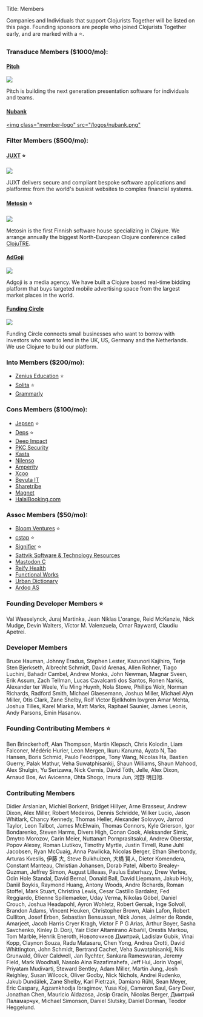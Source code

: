 Title: Members

Companies and Individuals that support Clojurists Together will be listed on this page. Founding sponsors are people who joined Clojurists Together early, and are marked with a ⭐️.

### Transduce Members ($1000/mo):

#### [Pitch](https://pitch.com)

<a href="https://pitch.com"><img class="member-logo" src="/logos/pitch.svg"></a>

Pitch is building the next generation presentation software for individuals and teams.

#### [Nubank](https://nubank.com.br)

<a href="https://nubank.com.br"><img class="member-logo" src="/logos/nubank.png"</a>

### Filter Members (\$500/mo):

#### [JUXT](https://juxt.pro) ⭐

<a href="https://juxt.pro"><img class="member-logo" src="/logos/juxt.svg"></a>

JUXT delivers secure and compliant bespoke software applications and platforms: from the world's busiest websites to complex financial systems.

#### [Metosin](https://www.metosin.fi) ⭐️

<a href="https://www.metosin.fi"><img class="member-logo" src="/logos/metosin.svg"></a>

Metosin is the first Finnish software house specializing in Clojure. We arrange annually the biggest North-European Clojure conference called [ClojuTRE](https://www.metosin.fi/en/metosin/#events).

#### [AdGoji](http://www.adgoji.com)

<a href="https://www.adgoji.com"><img class="member-logo" src="/logos/adgoji_logo.svg"></a>

Adgoji is a media agency. We have built a Clojure based real-time bidding platform that buys targeted mobile advertising space from the largest market places in the world.

#### [Funding Circle](https://www.fundingcircle.com/)

<a href="https://www.fundingcircle.com/"><img class="member-logo" src="/logos/funding-circle.svg"></a>

Funding Circle connects small businesses who want to borrow with investors who want to lend in the UK, US, Germany and the Netherlands. We use Clojure to build our platform.

### Into Members ($200/mo):

- [Zenius Education](http://www.zeniuseducation.com/) ⭐️
- [Solita](https://www.solita.fi) ⭐️
- [Grammarly](https://www.grammarly.com/)

### Cons Members ($100/mo):

- [Jepsen](https://jepsen.io) ⭐️
- [Deps](https://www.deps.co) ⭐️
- [Deep Impact](https://www.deep-impact.ch)
- [PKC Security](https://www.pkc.io)
- [Kasta](https://kasta.ua)
- [Nilenso](https://nilenso.com)
- [Amperity](https://amperity.com/)
- [Xcoo](https://xcoo.jp)
- [Bevuta IT](https://www.bevuta.com/en/)
- [Sharetribe](https://www.sharetribe.com/)
- [Magnet](https://www.magnet.coop)
- [HalalBooking.com](https://halalbooking.com/)

### Assoc Members ($50/mo):

- [Bloom Ventures](http://bloomventures.io) ⭐️
- [cstap](https://cstap.com) ⭐️
- [Signifier](http://signifier.jp) ⭐️
- [Sattvik Software & Technology Resources](http://www.deepbluelambda.org)
- [Mastodon C](http://www.mastodonc.com)
- [Reify Health](https://reifyhealth.com)
- [Functional Works](https://functional.works-hub.com/)
- [Urban Dictionary](https://www.urbandictionary.com/)
- [Ardoq AS](https://www.ardoq.com/)

### Founding Developer Members ⭐️

Val Waeselynck, Juraj Martinka, Jean Niklas L'orange, Reid McKenzie, Nick Mudge, Devin Walters, Víctor M. Valenzuela, Omar Rayward, Claudiu Apetrei.

### Developer Members

Bruce Hauman, Johnny Eradus, Stephen Lester, Kazunori Kajihiro, Terje Sten Bjerkseth, Albrecht Schmidt, David Arenas, Allen Rohner, Tiago Luchini, Bahadir Cambel, Andrew Monks, John Newman, Magnar Sveen, Erik Assum, Zach Tellman, Lucas Cavalcanti dos Santos, Ronen Narkis, Alexander ter Weele, Yiu Ming Huynh, Nola Stowe, Phillips Wolr, Norman Richards, Radford Smith, Michael Glaesemann, Joshua Miller, Michael Alyn Miller, Otis Clark, Zane Shelby, Rolf Victor Bjelkholm lovgren Amar Mehta, Joshua Tilles, Karel Miarka, Matt Marks, Raphael Saunier, James Leonis, Andy Parsons, Emin Hasanov.

### Founding Contributing Members ⭐️

Ben Brinckerhoff, Alan Thompson, Martin Klepsch, Chris Kolodin, Liam Falconer, Médéric Hurier, Leon Mergen, Ikuru Kanuma, Ayato N, Tao Hansen, Boris Schmid, Paulo Feodrippe, Tony Wang, Nicolas Ha, Bastien Guerry, Palak Mathur, Veha Suwatphisankij, Shaun Williams, Shaun Mahood, Alex Shulgin, Yu Serizawa, Nick Cernis, Dávid Tóth, Jelle, Alex Dixon, Arnaud Bos, Avi Avicenna, Ohta Shogo, Imura Jun, 河野 明日旭.

### Contributing Members

Didier Arslanian, Michiel Borkent, Bridget Hillyer, Arne Brasseur, Andrew Dixon, Alex Miller, Robert Medeiros, Dennis Schridde, Wilker Lucio, Jason Whitlark, Chancy Kennedy, Thomas Heller, Alexander Solovyov, Jarrod Taylor, Leon Talbot, James McElwain, Thomas Connors, Kyle Grierson, Igor Bondarenko, Steven Harms, Divers High, Conan Cook, Aleksander Simic, Dmytro Morozov, Carin Meier, Nuttanart Pornprasitsakul, Andrew Oberstar, Popov Alexey, Roman Liutikov, Timothy Myrtle, Justin Tirrell, Rune Juhl Jacobsen, Ryan McCuaig, Anna Pawlicka, Nicolas Berger, Ethan Sherbondy, Arturas Kveslis, 伊藤 大, Steve Buikhuizen, 大橋 賢人, Dieter Komendera, Constant Manteau, Christian Johansen, Dorab Patel, Alberto Brealey-Guzman, Jeffrey Simon, August Lilleaas, Paulus Esterhazy, Drew Verlee, Odin Hole Standal, David Bernal, Donald Ball, David Liepmann, Jakub Holy, Daniil Boykis, Raymond Huang, Antony Woods, Andre Richards, Roman Stoffel, Mark Stuart, Christina Lewis, Cesar Castillo Bardalez, Fed Reggiardo, Etienne Spillemaeker, Uday Verma, Nikolas Göbel, Daniel Crouch, Joshua Headapohl, Ayron Wohletz, Robert Gersak, Inge Solvoll, Brandon Adams, Vincent Heuken, Christopher Brown, Alain Lafon, Robert Culliton, Josef Erben, Sebastian Bensuasan, Nick Jones, Jelmer de Ronde, Amarjeet, Jacob Harris Cryer Kragh, Victor F P G Arias, Arthur Boyer, Sasha Savchenko, Kinley D. Dorji, Yair Elder Altamirano Albañil, Orestis Markou, Tom Marble, Henrik Eneroth, Новоточинов Дмитрий, Ladislav Gubik, Vinai Kopp, Claynon Souza, Radu Matasaru, Chen Yong, Andrea Crotti, David Whittington, John Schmidt, Bertrand Cachet, Veha Suwatphisankij, Nils Grunwald, Oliver Caldwell, Jan Rychter, Sankara Rameswaran, Jeremy Field, Mark Woodhall, Nasolo Aina Razafimahefa, Jeff Hui, Jorin Vogel, Priyatam Mudivarti, Steward Bentley, Adam Miller, Martin Jung, Josh Reighley, Susan Wilcock, Oliver Godby, Nick Nichols, Andrei Rudenko, Jakub Dundálek, Zane Shelby, Karl Pietrzak, Damiano Rühl, Sean Meyer, Eric Caspary, Agzamkhodja Ibragimov, Yusa Koji, Cameron Saul, Gary Deer, Jonathan Chen, Mauricio Aldazosa, Josip Gracin, Nicolas Berger, Дмитрий Паламарчук, Michael Simonson, Daniel Slutsky, Daniel Dorman, Teodor Heggelund.
